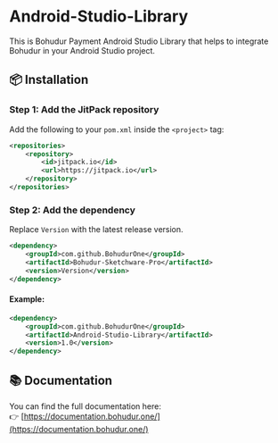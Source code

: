 # Android-Studio-Library

This is Bohudur Payment Android Studio Library that helps to integrate Bohudur in your Android Studio project.

## 📦 Installation

### Step 1: Add the JitPack repository

Add the following to your `pom.xml` inside the `<project>` tag:

```xml
<repositories>
    <repository>
        <id>jitpack.io</id>
        <url>https://jitpack.io</url>
    </repository>
</repositories>
```

### Step 2: Add the dependency

Replace `Version` with the latest release version.
```xml
<dependency>
    <groupId>com.github.BohudurOne</groupId>
    <artifactId>Bohudur-Sketchware-Pro</artifactId>
    <version>Version</version>
</dependency>
```

#### Example:

```xml
<dependency>
    <groupId>com.github.BohudurOne</groupId>
    <artifactId>Android-Studio-Library</artifactId>
    <version>1.0</version>
</dependency>
```

## 📚 Documentation

You can find the full documentation here:  
👉 [https://documentation.bohudur.one/](https://documentation.bohudur.one/)
